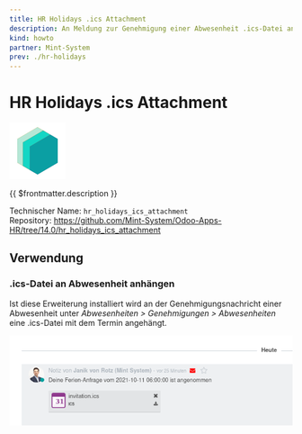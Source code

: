 ```yaml
---
title: HR Holidays .ics Attachment
description: An Meldung zur Genehmigung einer Abwesenheit .ics-Datei anhängen.
kind: howto
partner: Mint-System
prev: ./hr-holidays
---
```

# HR Holidays .ics Attachment
![icon_oms_box](attachments/icons_odoo_mint_system.png)

{{ $frontmatter.description }}

Technischer Name: `hr_holidays_ics_attachment`\
Repository: <https://github.com/Mint-System/Odoo-Apps-HR/tree/14.0/hr_holidays_ics_attachment>

## Verwendung

### .ics-Datei an Abwesenheit anhängen

Ist diese Erweiterung installiert wird an der Genehmigungsnachricht einer Abwesenheit unter *Abwesenheiten > Genehmigungen > Abwesenheiten* eine .ics-Datei mit dem Termin angehängt.

![](attachments/HR%20Holidays%20.ics%20Attachment%20Chatter.png)
